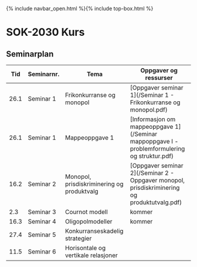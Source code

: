 {% include navbar_open.html %}{% include top-box.html %}
# SOK-2030 Kurs    

## Seminarplan   



|Tid | Seminarnr. | Tema                        |  Oppgaver og ressurser  |
|----|------------|-----------------------------|-------------------------|
| 26.1|  Seminar 1 | Frikonkurranse og monopol   | [Oppgaver seminar 1](/Seminar 1 - Frikonkurranse og monopol.pdf)     |
| 26.1| Seminar 1  | Mappeoppgave 1              | [Informasjon om mappeoppgave 1](/Seminar mappoppgave I - problemformulering og struktur.pdf)|
| 16.2| Seminar 2 | Monopol, prisdiskriminering og produktvalg| [Oppgaver seminar 2](/Seminar 2 - Oppgaver monopol, prisdiskriminering og produktutvalg.pdf)|      
| 2.3| Seminar 3  | Cournot modell              | kommer                  |
| 16.3| Seminar 4 | Oligopolmodeller            | kommer                  |
|27.4| Seminar 5   |Konkurranseskadelig strategier|   |
|11.5| Seminar 6   |Horisontale og vertikale relasjoner|   |
 
